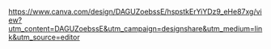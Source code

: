 https://www.canva.com/design/DAGUZoebssE/hspstkErYiYDz9_eHe87xg/view?utm_content=DAGUZoebssE&utm_campaign=designshare&utm_medium=link&utm_source=editor
